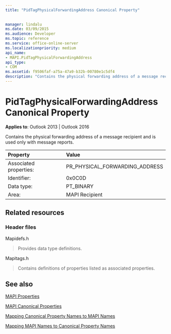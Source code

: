 ```yaml
---
title: "PidTagPhysicalForwardingAddress Canonical Property"
 
 
manager: lindalu
ms.date: 03/09/2015
ms.audience: Developer
ms.topic: reference
ms.service: office-online-server
ms.localizationpriority: medium
api_name:
- MAPI.PidTagPhysicalForwardingAddress
api_type:
- COM
ms.assetid: f9506faf-a75a-47a9-b32b-00780e1c5df4
description: "Contains the physical forwarding address of a message recipient and is used only with message reports."
---
```


# PidTagPhysicalForwardingAddress Canonical Property

  
  
**Applies to**: Outlook 2013 | Outlook 2016 
  
Contains the physical forwarding address of a message recipient and is used only with message reports.
  
|Property |Value |
|:-----|:-----|
|Associated properties:  <br/> |PR_PHYSICAL_FORWARDING_ADDRESS  <br/> |
|Identifier:  <br/> |0x0C0D  <br/> |
|Data type:  <br/> |PT_BINARY  <br/> |
|Area:  <br/> |MAPI Recipient  <br/> |
   
## Related resources

### Header files

Mapidefs.h
  
> Provides data type definitions.
    
Mapitags.h
  
> Contains definitions of properties listed as associated properties.
    
## See also



[MAPI Properties](mapi-properties.md)
  
[MAPI Canonical Properties](mapi-canonical-properties.md)
  
[Mapping Canonical Property Names to MAPI Names](mapping-canonical-property-names-to-mapi-names.md)
  
[Mapping MAPI Names to Canonical Property Names](mapping-mapi-names-to-canonical-property-names.md)

